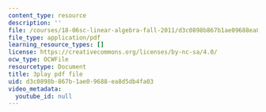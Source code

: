 ```yaml
---
content_type: resource
description: ''
file: /courses/18-06sc-linear-algebra-fall-2011/d3c0898b867b1ae09688ea8d5db4fa03_YeyrH-Oc2p4.pdf
file_type: application/pdf
learning_resource_types: []
license: https://creativecommons.org/licenses/by-nc-sa/4.0/
ocw_type: OCWFile
resourcetype: Document
title: 3play pdf file
uid: d3c0898b-867b-1ae0-9688-ea8d5db4fa03
video_metadata:
  youtube_id: null
---
```

